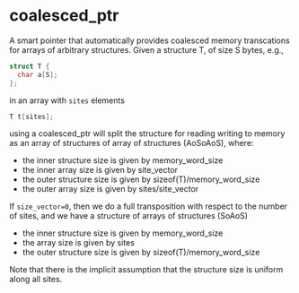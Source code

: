 # coalesced_ptr

A smart pointer that automatically provides coalesced memory
transcations for arrays of arbitrary structures.  Given a structure
T, of size S bytes, e.g.,
```c++
struct T {                                                                                                                     
  char a[S];                                                                                                                   
};
```
in an array with `sites` elements
```c++
T t[sites];
```
using a coalesced_ptr will split the structure for reading writing to
memory as an array of structures of array of structures (AoSoAoS),
where:

* the inner structure size is given by memory_word_size
* the inner array size is given by site_vector
* the outer structure size is given by sizeof(T)/memory_word_size
* the outer array size is given by sites/site_vector

If `size_vector=0`, then we do a full transposition with respect to
the number of sites, and we have a structure of arrays of structures
(SoAoS)

* the inner structure size is given by memory_word_size                                                                      
* the array size is given by sites                                                                                           
* the outer structure size is given by sizeof(T)/memory_word_size

Note that there is the implicit assumption that the structure size is uniform along all sites.